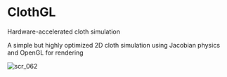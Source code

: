 # ClothGL
Hardware-accelerated cloth simulation

A simple but highly optimized 2D cloth simulation using Jacobian physics and OpenGL for rendering

![scr_062](https://user-images.githubusercontent.com/60319969/212192303-e53f97d3-d521-40cd-b477-39d5f0ccf760.png)
